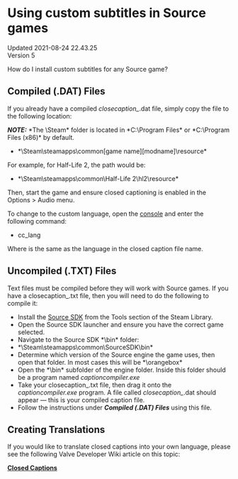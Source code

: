 # Using custom subtitles in Source games
Updated 2021-08-24 22.43.25  
Version 5  

How do I install custom subtitles for any Source game?  
  
## Compiled (.DAT) Files
If you already have a compiled *closecaption_<language>*.dat file, simply copy the file to the following location:  
  
***NOTE:*** *The \Steam\* folder is located in *C:\Program Files\* or *C:\Program Files (x86)\* by default.  

* *\Steam\steamapps\common\[game name]\[modname]\resource\*

  
For example, for Half-Life 2, the path would be:  

* *\Steam\steamapps\common\Half-Life 2\hl2\resource\*

  
Then, start the game and ensure closed captioning is enabled in the Options > Audio menu.  
  
To change to the custom language, open the [console](https://help.steampowered.com/en/faqs/view/4700-D10E-26BE-DDDD) and enter the following command:  

*  cc_lang *<language>*

  
Where *<language>* is the same as the language in the closed caption file name.  
  
## Uncompiled (.TXT) Files
Text files must be compiled before they will work with Source games. If you have a closecaption_*<language>*.txt file, then you will need to do the following to compile it:  

*  Install the [Source SDK](https://help.steampowered.com/en/faqs/view/1C0A-1DEA-CF8A-72F2) from the Tools section of the Steam Library.
*  Open the Source SDK launcher and ensure you have the correct game selected.
*  Navigate to the Source SDK *\bin\* folder:
* *\Steam\steamapps\common\\SourceSDK\bin\*
*  Determine which version of the Source engine the game uses, then open that folder. In most cases this will be *\orangebox\*
*  Open the *\bin\* subfolder of the engine folder. Inside this folder should be a program named *captioncompiler.exe*
*  Take your closecaption_*<language>*.txt file, then drag it onto the *captioncompiler.exe* program. A file called *closecaption_<language>*.dat should appear — this is your compiled caption file.
*  Follow the instructions under ***Compiled (.DAT) Files*** using this file.

  ## Creating Translations
If you would like to translate closed captions into your own language, please see the following Valve Developer Wiki article on this topic:  
  
[**Closed Captions**](http://developer.valvesoftware.com/wiki/Closed_Captions)